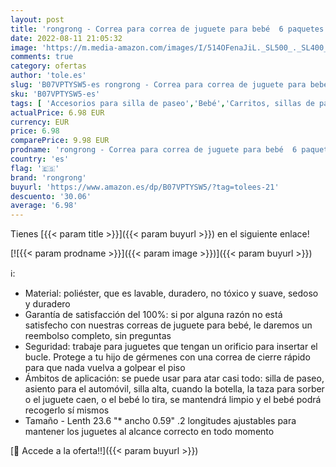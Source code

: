 ```yaml
---
layout: post
title: 'rongrong - Correa para correa de juguete para bebé  6 paquetes  correa de chupete ajustable para cochecito  juguetes para colgar  correa  correa antideslizante  6 patrones '
date: 2022-08-11 21:05:32
image: 'https://m.media-amazon.com/images/I/514OFenaJiL._SL500_._SL400_.jpg'
comments: true
category: ofertas
author: 'tole.es'
slug: 'B07VPTYSW5-es rongrong - Correa para correa de juguete para bebé 6...'
sku: 'B07VPTYSW5-es'
tags: [ 'Accesorios para silla de paseo','Bebé','Carritos, sillas de paseo y accesorios','bebé','chupete','rongrong','🇪🇸', ]
actualPrice: 6.98 EUR
currency: EUR
price: 6.98
comparePrice: 9.98 EUR
prodname: 'rongrong - Correa para correa de juguete para bebé  6 paquetes  correa de chupete ajustable para cochecito  juguetes para colgar  correa  correa antideslizante  6 patrones '
country: 'es'
flag: '🇪🇸'
brand: 'rongrong'
buyurl: 'https://www.amazon.es/dp/B07VPTYSW5/?tag=tolees-21'
descuento: '30.06'
average: '6.98'
---
```


Tienes [{{< param title >}}]({{< param buyurl >}}) en el siguiente enlace!

[![{{< param prodname >}}]({{< param image >}})]({{< param buyurl >}})

ℹ️:

- Material: poliéster, que es lavable, duradero, no tóxico y suave, sedoso y duradero
- Garantía de satisfacción del 100%: si por alguna razón no está satisfecho con nuestras correas de juguete para bebé, le daremos un reembolso completo, sin preguntas
- Seguridad: trabaje para juguetes que tengan un orificio para insertar el bucle. Protege a tu hijo de gérmenes con una correa de cierre rápido para que nada vuelva a golpear el piso
- Ámbitos de aplicación: se puede usar para atar casi todo: silla de paseo, asiento para el automóvil, silla alta, cuando la botella, la taza para sorber o el juguete caen, o el bebé lo tira, se mantendrá limpio y el bebé podrá recogerlo sí mismos
- Tamaño - Lenth 23.6 "* ancho 0.59" .2 longitudes ajustables para mantener los juguetes al alcance correcto en todo momento

[🛒 Accede a la oferta!!]({{< param buyurl >}})
